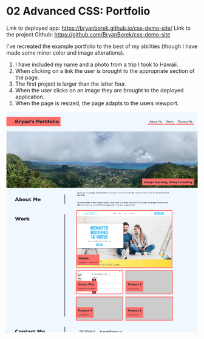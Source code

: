 # 02 Advanced CSS: Portfolio

Link to deployed app: https://bryanborek.github.io/css-demo-site/
Link to the project Github: https://github.com/BryanBorek/css-demo-site

I've recreated the example portfolio to the best of my abilities (though I have made some minor color and image alterations).

1. I have included my name and a photo from a trip I took to Hawaii.
2. When clicking on a link the user is brought to the appropriate section of the page.
3. The first project is larger than the latter four.
4. When the user clicks on an image they are brought to the deployed application.
5. When the page is resized, the page adapts to the users viewport.

![Bryan's Portfolio](./assets/images/bryansPortfolio.png)


